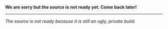 **We are sorry but the source is not ready yet. Come back later!**


---


_The source is not ready because it is still an ugly, private build._